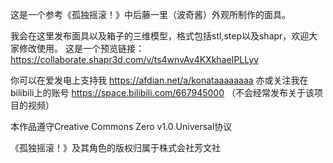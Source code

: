 这是一个参考《孤独摇滚！》中后藤一里（波奇酱）外观所制作的面具。

我会在这里发布面具以及箱子的三维模型，格式包括stl,step以及shapr，欢迎大家修改使用。
这是一个预览链接：https://collaborate.shapr3d.com/v/ts4wnvAv4KXkhaeIPLLyv

你可以在爱发电上支持我 https://afdian.net/a/konataaaaaaaa
亦或关注我在bilibili上的账号 https://space.bilibili.com/667945000
（不会经常发布关于该项目的视频）

本作品遵守Creative Commons Zero v1.0 Universal协议

《孤独摇滚！》及其角色的版权归属于株式会社芳文社
